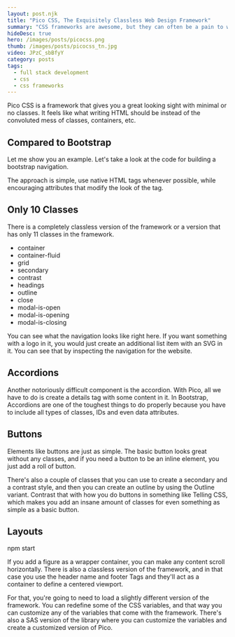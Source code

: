 ```yaml
---
layout: post.njk
title: "Pico CSS, The Exquisitely Classless Web Design Framework"
summary: "CSS frameworks are awesome, but they can often be a pain to work with. The classes you have to write get complex quickly. The main concept behind Pico is to let you create as much content as possible with little or no classes."
hideDesc: true
hero: /images/posts/picocss.png
thumb: /images/posts/picocss_tn.jpg
video: JPzC_sbBfyY
category: posts
tags:
  - full stack development
  - css
  - css frameworks
---
```


Pico CSS is a framework that gives you a great looking sight with minimal or no classes. It feels like what writing HTML should be instead of the convoluted mess of classes, containers, etc.

## Compared to Bootstrap

Let me show you an example. Let's take a look at the code for building a bootstrap navigation.

The approach is simple, use native HTML tags whenever possible, while encouraging attributes that modify the look of the tag.

## Only 10 Classes

There is a completely classless version of the framework or a version that has only 11 classes in the framework.

- container
- container-fluid
- grid
- secondary
- contrast
- headings
- outline
- close
- modal-is-open
- modal-is-opening
- modal-is-closing

You can see what the navigation looks like right here. If you want something with a logo in it, you would just create an additional list item with an SVG in it. You can see that by inspecting the navigation for the website.

## Accordions

Another notoriously difficult component is the accordion. With Pico, all we have to do is create a details tag with some content in it. In Bootstrap, Accordions are one of the toughest things to do properly because you have to include all types of classes, IDs and even data attributes.

## Buttons

Elements like buttons are just as simple. The basic button looks great without any classes, and if you need a button to be an inline element, you just add a roll of button.

There's also a couple of classes that you can use to create a secondary and a contrast style, and then you can create an outline by using the Outline variant. Contrast that with how you do buttons in something like Telling CSS, which makes you add an insane amount of classes for even something as simple as a basic button.

## Layouts

npm start

If you add a figure as a wrapper container, you can make any content scroll horizontally. There is also a classless version of the framework, and in that case you use the header name and footer Tags and they'll act as a container to define a centered viewport.

For that, you're going to need to load a slightly different version of the framework. You can redefine some of the CSS variables, and that way you can customize any of the variables that come with the framework. There's also a SAS version of the library where you can customize the variables and create a customized version of Pico.
